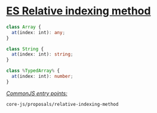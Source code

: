 # [ES Relative indexing method](https://github.com/tc39/proposal-relative-indexing-method)
```ts
class Array {
  at(index: int): any;
}

class String {
  at(index: int): string;
}

class %TypedArray% {
  at(index: int): number;
}
```
[*CommonJS entry points:*](/docs/Usage.md#commonjs-api)
```
core-js/proposals/relative-indexing-method
```
